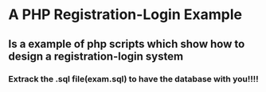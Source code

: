 # A PHP Registration-Login Example
## Is a example of php scripts which show how to design a registration-login system



### Extrack the .sql file(exam.sql) to have the database with you!!!!